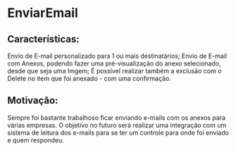 # EnviarEmail

Características:
---------------
Envio de E-mail personalizado para 1 ou mais destinatários;
Envio de E-mail com Anexos, podendo fazer uma pré-visualização do anexo selecionado, desde que seja uma Imgem;
É possível realizar também a exclusão com o Delete no item que foi anexado - com uma confirmação.

Motivação:
---------
Sempre foi bastante trabalhoso ficar enviando e-mails com os anexos para várias empresas. O objetivo no futuro será realizar uma integração com um sistema de leitura dos e-mails 
para se ter um controle para onde foi enviado e quem respondeu.
